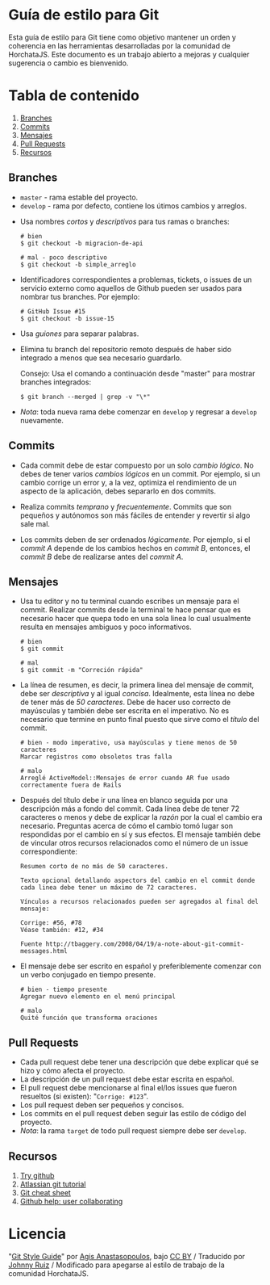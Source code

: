 # Guía de estilo para Git

Esta guía de estilo para Git tiene como objetivo mantener un orden y coherencia en las herramientas desarrolladas por la comunidad de HorchataJS. Este documento es un trabajo abierto a mejoras y cualquier sugerencia o cambio es bienvenido.

# Tabla de contenido

1.  [Branches](#branches)
2.  [Commits](#commits)
3.  [Mensajes](#mensajes)
4.  [Pull Requests](#pull-requests)
5.  [Recursos](#recursos)

## Branches

* `master` - rama estable del proyecto.
* `develop` - rama por defecto, contiene los útimos cambios y arreglos.

- Usa nombres _cortos_ y _descriptivos_ para tus ramas o branches:

  ```shell
  # bien
  $ git checkout -b migracion-de-api

  # mal - poco descriptivo
  $ git checkout -b simple_arreglo
  ```

- Identificadores correspondientes a problemas, tickets, o issues de un
  servicio externo como aquellos de Github pueden ser usados para nombrar
  tus branches. Por ejemplo:

  ```shell
  # GitHub Issue #15
  $ git checkout -b issue-15
  ```

- Usa _guiones_ para separar palabras.

- Elimina tu branch del repositorio remoto después de haber sido
  integrado a menos que sea necesario guardarlo.

  Consejo: Usa el comando a continuación desde "master" para mostrar
  branches integrados:

  ```shell
  $ git branch --merged | grep -v "\*"
  ```

- _Nota_: toda nueva rama debe comenzar en `develop` y regresar a `develop` nuevamente.

## Commits

* Cada commit debe de estar compuesto por un solo _cambio lógico_. No
  debes de tener varios _cambios lógicos_ en un commit. Por ejemplo, si
  un cambio corrige un error y, a la vez, optimiza el rendimiento de un
  aspecto de la aplicación, debes separarlo en dos commits.

* Realiza commits _temprano_ y _frecuentemente_. Commits que son
  pequeños y autónomos son más fáciles de entender y revertir si algo sale
  mal.

* Los commits deben de ser ordenados _lógicamente_. Por ejemplo,
  si el _commit A_ depende de los cambios hechos en _commit B_, entonces,
  el _commit B_ debe de realizarse antes del _commit A_.

## Mensajes

* Usa tu editor y no tu terminal cuando escribes un mensaje para el
  commit. Realizar commits desde la terminal te hace pensar que es
  necesario hacer que quepa todo en una sola linea lo cual usualmente
  resulta en mensajes ambiguos y poco informativos.

  ```shell
  # bien
  $ git commit

  # mal
  $ git commit -m "Correción rápida"
  ```

* La línea de resumen, es decir, la primera linea del mensaje de commit,
  debe ser _descriptiva_ y al igual _concisa_. Idealmente, esta línea
  no debe de tener más de _50 caracteres_. Debe de hacer uso correcto de
  mayúsculas y también debe ser escrita en el imperativo. No es
  necesario que termine en punto final puesto que sirve como el _título_
  del commit.

  ```shell
  # bien - modo imperativo, usa mayúsculas y tiene menos de 50 caracteres
  Marcar registros como obsoletos tras falla

  # malo
  Arreglé ActiveModel::Mensajes de error cuando AR fue usado correctamente fuera de Rails
  ```

* Después del título debe ir una línea en blanco seguida por una
  descripción más a fondo del commit. Cada línea debe de tener 72
  caracteres o menos y debe de explicar la _razón_ por la cual el cambio
  era necesario. Preguntas acerca de cómo el cambio tomó lugar son
  respondidas por el cambio en sí y sus efectos. El mensaje también debe
  de vincular otros recursos relacionados como el número de un issue
  correspondiente:

  ```shell
  Resumen corto de no más de 50 caracteres.

  Texto opcional detallando aspectors del cambio en el commit donde
  cada linea debe tener un máximo de 72 caracteres.

  Vínculos a recursos relacionados pueden ser agregados al final del
  mensaje:

  Corrige: #56, #78
  Véase también: #12, #34

  Fuente http://tbaggery.com/2008/04/19/a-note-about-git-commit-messages.html
  ```

* El mensaje debe ser escrito en español y preferiblemente comenzar con un verbo conjugado en tiempo presente.

  ```shell
  # bien - tiempo presente
  Agregar nuevo elemento en el menú principal

  # malo
  Quité función que transforma oraciones
  ```

## Pull Requests

* Cada pull request debe tener una descripción que debe explicar qué se hizo y cómo afecta el proyecto.
* La descripción de un pull request debe estar escrita en español.
* El pull request debe mencionarse al final el/los issues que fueron resueltos (si existen): "`Corrige: #123`".
* Los pull request deben ser pequeños y concisos.
* Los commits en el pull request deben seguir las estilo de código del proyecto.
* _Nota_: la rama `target` de todo pull request siempre debe ser `develop`.

## Recursos

1.  [Try github](https://try.github.io/levels/1/challenges/1)
2.  [Atlassian git tutorial](https://www.atlassian.com/git/tutorials/setting-up-a-repository/)
3.  [Git cheat sheet](https://training.github.com/kit/downloads/github-git-cheat-sheet.pdf)
4.  [Github help: user collaborating](https://help.github.com/categories/collaborating/)

# Licencia

"[Git Style Guide](https://github.com/agis/git-style-guide)" por [Agis Anastasopoulos](http://agis.io), bajo [CC BY](https://creativecommons.org/licenses/by/4.0/) / Traducido por [Johnny Ruiz](https://github.com/jeko2000) / Modificado para apegarse al estilo de trabajo de la comunidad HorchataJS.
